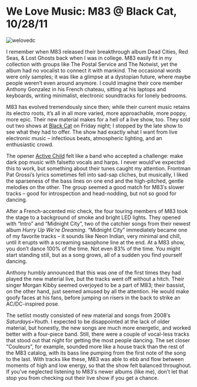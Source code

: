 # We Love Music: M83 @ Black Cat, 10/28/11
![welovedc](/content/images/m83---hurry-up-were-dreaming_6297136961_o.jpg "Matey-three")

I remember when M83 released their breakthrough album Dead Cities, Red Seas, & Lost Ghosts back when I was in college. M83 easily fit in my collection with groups like The Postal Service and The Notwist, yet the album had no vocalist to connect it with mankind. The occasional words were only samples; it was like a glimpse at a dystopian future, where maybe people weren’t even around anymore. I could imagine their core member Anthony Gonzalez in his French chateau, sitting at his laptops and keyboards, writing minimalist, electronic soundtracks for lonely bedrooms.

M83 has evolved tremendously since then; while their current music retains its electro roots, it’s all in all more varied, more approachable, more poppy, more epic. Their new material makes for a hell of a live show, too. They sold out two shows at [Black Cat](http://blackcatdc.com/) on Friday night; I stopped by the late show to see what they had to offer. The show had exactly what I want from live electronic music – infectious beats, atmospheric lighting, and an enthusiastic crowd.

The opener [Active Child](http://activechildmusic.com/) felt like a band who accepted a challenge: make dark pop music with falsetto vocals and harps. I never would’ve expected this to work, but something about their tunes caught my attention. Frontman Pat Grossi’s lyrics sometimes fell into sad-sap cliches, but musically, I liked the sparseness of the bass lines on one end and the high-pitched, gentle melodies on the other. The group seemed a good match for M83′s slower tracks – good for introspection and head-nodding, but not so good for dancing.

After a French-accented mic check, the four touring members of M83 took the stage to a background of smoke and bright LED lights. They opened with “Intro” and “Midnight City”, two of the catchier songs from their newest album *Hurry Up We’re Dreaming*. “Midnight City” immediately became one of my favorite tracks – it sounds like Neon Indian, very minimal and chill, until it erupts with a screaming saxophone line at the end. At a M83 show, you don’t dance 100% of the time. Not even 83% of the time. You might start standing still, but as a song grows, all of a sudden you find yourself dancing.

Anthony humbly announced that this was one of the first times they had played the new material live, but the tracks went off without a hitch. Their singer Morgan Kibby seemed overjoyed to be a part of M83; their bassist, on the other hand, just seemed amused by all the attention. He would make goofy faces at his fans, before jumping on risers in the back to strike an AC/DC-inspired pose.

The setlist mostly consisted of new material and songs from 2008′s *Saturdays=Youth*. I expected to be disappointed at the lack of older material, but honestly, the new songs are much more energetic, and worked better with a four-piece band. Still, there were a couple of vocal-less tracks that stood out that night for getting the most people dancing. The set closer “Couleurs”, for example, sounded more like a house track than the rest of the M83 catalog, with its bass line pumping from the first note of the song to the last. With tracks like these, M83 was able to ebb and flow between moments of high and low energy, so that the show felt balanced throughout. If you’ve neglected listening to M83′s newer albums (like me), don’t let that stop you from checking out their live show if you get a chance.